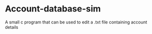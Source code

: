 # Account-database-sim
A small c program that can be used to edit a .txt file containing account details 
